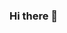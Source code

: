 ### Hi there 👋

<!--
**Joao-Philippe-Dev/Joao-Philippe-Dev** is a ✨ _special_ ✨ repository because its `README.md` (this file) appears on your GitHub profile.

[![Blog](https://img.shields.io/badge/LinkedIn-0077B5?style=for-the-badge&logo=linkedin&logoColor=white)](https://www.linkedin.com/in/joão-vitor-philippe-6b4421224/)

A little about me:

🇧🇷 Remote, Brazil.

*🎓 I am looking for an opportunity to introduce myself to the programming job market.

*👨🏽‍💻 I'm currently studying Systems Analysis and Development and getting more and more involved with the world of programming.

[![Blog](https://img.shields.io/badge/Instagram-E4405F?style=for-the-badge&logo=instagram&logoColor=white)](https://www.instagram.com/jphilippe__/)
[![Blog](https://img.shields.io/badge/LinkedIn-0077B5?style=for-the-badge&logo=linkedin&logoColor=white)](https://www.linkedin.com/in/joão-vitor-philippe-6b4421224/)
[![Blog](https://img.shields.io/badge/Gmail-D14836?style=for-the-badge&logo=gmail&logoColor=white)](https://www.joaophilippe50@gmail.com)
[![Blog](https://img.shields.io/badge/WhatsApp-25D366?style=for-the-badge&logo=whatsapp&logoColor=white)](https://web.whatsapp.com)


📈Stats:

![Joao-Philippe-Dev GitHub stats](https://github-readme-stats.vercel.app/api?username=Joao-Philippe-Dev&show_icons=true&theme=)

🛠️Skills And Tools🛠️:

[![Blog](https://img.shields.io/badge/JavaScript-F7DF1E?style=for-the-badge&logo=javascript&logoColor=black/jphilippe__/)[![Blog](https://img.shields.io/badge/CSS-239120?&style=for-the-badge&logo=css3&logoColor=white/jphilippe__/)
[![Blog](https://img.shields.io/badge/HTML5-E34F26?style=for-the-badge&logo=html5&logoColor=white/jphilippe__/)
[![Blog](https://img.shields.io/badge/PHP-777BB4?style=for-the-badge&logo=php&logoColor=white/jphilippe__/)
[![Blog](https://img.shields.io/badge/React_Native-20232A?style=for-the-badge&logo=react&logoColor=61DAFB/jphilippe__/)
[![Blog](https://img.shields.io/badge/MySQL-00000F?style=for-the-badge&logo=mysql&logoColor=white/jphilippe__/)
[![Blog](https://img.shields.io/badge/GitHub-100000?style=for-the-badge&logo=github&logoColor=white/jphilippe__/)
[![Blog](https://img.shields.io/badge/Windows-0078D6?style=for-the-badge&logo=windows&logoColor=white/jphilippe__/)

[![Top Langs](https://github-readme-stats.vercel.app/api/top-langs/?username=Joao-Philippe-Dev&layout=compact)](https://github.com/Joao-Philippe-Dev/github-readme-stats)
